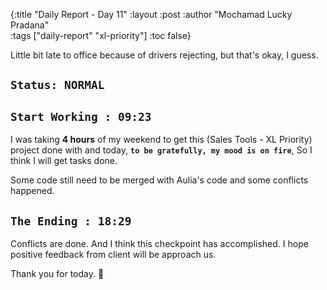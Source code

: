{:title "Daily Report - Day 11"
 :layout :post
 :author "Mochamad Lucky Pradana"   
 :tags  ["daily-report" "xl-priority"]
 :toc false}

Little bit late to office because of drivers rejecting, but that's okay, I guess.  

## `Status: NORMAL`

## `Start Working : 09:23`
I was taking **4 hours** of my weekend to get this (Sales Tools - XL Priority) project done with and today, **`to be gratefully, my mood is on fire`**, So I think I will get tasks done.

Some code still need to be merged with Aulia's code and some conflicts happened. 
  
## `The Ending : 18:29` 

Conflicts are done. And I think this checkpoint has accomplished.
I hope positive feedback from client will be approach us.

Thank you for today. 🙂
